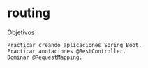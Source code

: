 # routing
Objetivos

    Practicar creando aplicaciones Spring Boot.
    Practicar anotaciones @RestController.
    Dominar @RequestMapping.
